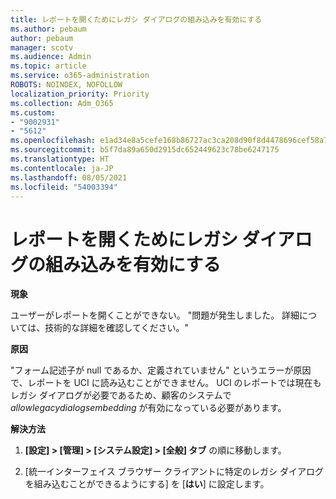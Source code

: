 ```yaml
---
title: レポートを開くためにレガシ ダイアログの組み込みを有効にする
ms.author: pebaum
author: pebaum
manager: scotv
ms.audience: Admin
ms.topic: article
ms.service: o365-administration
ROBOTS: NOINDEX, NOFOLLOW
localization_priority: Priority
ms.collection: Adm_O365
ms.custom:
- "9002931"
- "5612"
ms.openlocfilehash: e1ad34e8a5cefe168b86727ac3ca208d90f8d4478696cef58a7d0b04475fba56
ms.sourcegitcommit: b5f7da89a650d2915dc652449623c78be6247175
ms.translationtype: HT
ms.contentlocale: ja-JP
ms.lasthandoff: 08/05/2021
ms.locfileid: "54003394"
---
```

# <a name="enable-embedding-legacy-dialogs-to-open-reports"></a>レポートを開くためにレガシ ダイアログの組み込みを有効にする

**現象**

ユーザーがレポートを開くことができない。 "問題が発生しました。 詳細については、技術的な詳細を確認してください。"

**原因**

"フォーム記述子が null であるか、定義されていません" というエラーが原因で、レポートを UCI に読み込むことができません。 UCI のレポートでは現在もレガシ ダイアログが必要であるため、顧客のシステムで *allowlegacydialogsembedding* が有効になっている必要があります。

**解決方法**

1. **[設定] > [管理] > [システム設定] > [全般] タブ** の順に移動します。

2. [統一インターフェイス ブラウザー クライアントに特定のレガシ ダイアログを組み込むことができるようにする] を [**はい**] に設定します。
